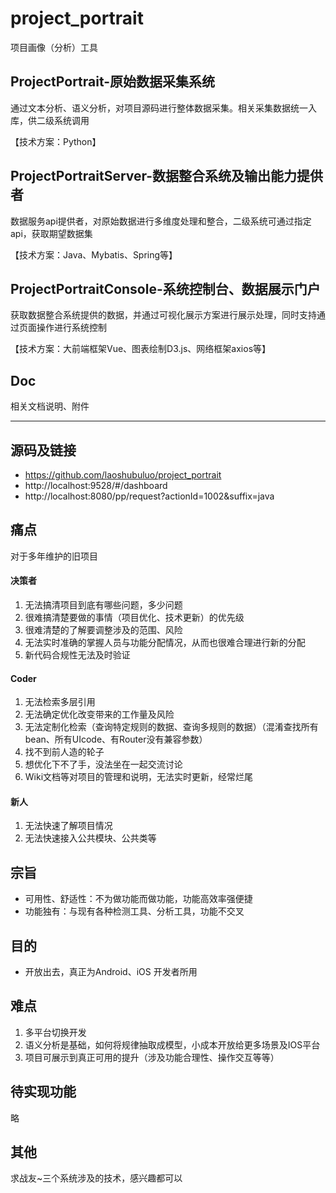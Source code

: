 # project_portrait
项目画像（分析）工具


## ProjectPortrait-原始数据采集系统
通过文本分析、语义分析，对项目源码进行整体数据采集。相关采集数据统一入库，供二级系统调用

【技术方案：Python】


## ProjectPortraitServer-数据整合系统及输出能力提供者
数据服务api提供者，对原始数据进行多维度处理和整合，二级系统可通过指定api，获取期望数据集

【技术方案：Java、Mybatis、Spring等】


## ProjectPortraitConsole-系统控制台、数据展示门户
获取数据整合系统提供的数据，并通过可视化展示方案进行展示处理，同时支持通过页面操作进行系统控制

【技术方案：大前端框架Vue、图表绘制D3.js、网络框架axios等】


## Doc
相关文档说明、附件

------------


## 源码及链接
- https://github.com/laoshubuluo/project_portrait
- http://localhost:9528/#/dashboard
- http://localhost:8080/pp/request?actionId=1002&suffix=java


## 痛点
对于多年维护的旧项目
#### 决策者
1. 无法搞清项目到底有哪些问题，多少问题
2. 很难搞清楚要做的事情（项目优化、技术更新）的优先级
3. 很难清楚的了解要调整涉及的范围、风险
4. 无法实时准确的掌握人员与功能分配情况，从而也很难合理进行新的分配
5. 新代码合规性无法及时验证


#### Coder
1. 无法检索多层引用
2. 无法确定优化改变带来的工作量及风险
3. 无法定制化检索（查询特定规则的数据、查询多规则的数据）（混淆查找所有bean、所有UIcode、有Router没有兼容参数）
4. 找不到前人造的轮子
5. 想优化下不了手，没法坐在一起交流讨论
6. Wiki文档等对项目的管理和说明，无法实时更新，经常烂尾


#### 新人
1. 无法快速了解项目情况
2. 无法快速接入公共模块、公共类等


## 宗旨
- 可用性、舒适性：不为做功能而做功能，功能高效率强便捷
- 功能独有：与现有各种检测工具、分析工具，功能不交叉


## 目的
- 开放出去，真正为Android、iOS 开发者所用


## 难点
1. 多平台切换开发
2. 语义分析是基础，如何将规律抽取成模型，小成本开放给更多场景及IOS平台
3. 项目可展示到真正可用的提升（涉及功能合理性、操作交互等等）


## 待实现功能
略


## 其他
求战友~三个系统涉及的技术，感兴趣都可以
